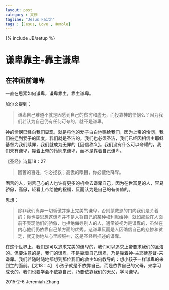 ```yaml
---
layout: post
category : 灵修
tagline: "Jesus Faith"
tags : [Jesus, Love , Humble]
---
```

{% include JB/setup %}

# 谦卑靠主-靠主谦卑

## 在神面前谦卑
一直在思索如何谦卑，谦卑靠主，靠主谦卑。

加尔文提到：
> 谦卑自己难道不就是因感到自己的贫穷和虚无，而投靠神的怜悯么？因为我们若认为自己仍有任何可夸的，就不是谦卑。

神的怜悯已经向我们显现，就是将他的爱子白白地赐给我们，因为上帝的怜悯，我们被迁到爱子的国度，我们就是圣洁的，我们也必须圣洁，我们已经因相信主耶稣基督为我们赎罪，我们就成为无罪的【因信称义】。我们没有什么可以夸耀的，我们未有谦卑，靠着上帝的怜悯来谦卑，而不是靠着自己谦卑。

《圣经》诗篇18：27
> 困苦的百姓，你必拯救；高傲的眼目，你必使他降卑。

困苦的人，刻苦己心的人也许有更多的机会去谦卑自己，因为在世富足的人，容易骄傲，高傲，轻看上帝给他的祝福，反而认为是自己的有价值的。

思想：
> 除非我们离弃一切骄傲并穿上完美的谦卑，否则蒙救恩的门向我们是关着的；你也要思想这谦卑并不是人将自己的某种权利献给神，就如那些在人面前不表现他们的骄傲，也拒绝侮辱别人的人，通常被视为是谦卑的，虽然在内心他们仍依靠自己某方面的优秀。这谦卑反而是人因确信自己的悲惨和贫乏，就无伪地从心里顺服神，这是圣经所描述的谦卑。

在这个世界上，我们是可以追求完美的谦卑的，我们可以追求上帝要求我们的圣洁的。但要注意的是，我们的谦卑，不是靠着自己谦卑，乃是靠着神-主耶稣基督-来谦卑。我们若随时随地都想到那位我们的救主如何教导的：想小孩子一样谦卑的来到主的面前。【太18：4】 小孩子就是不依靠自己，而是依靠自己的父母，来学习成长的。我们也要学会不依靠自己，乃要依靠我们的天父，学习谦卑。

2015-2-6
Jeremiah Zhang


